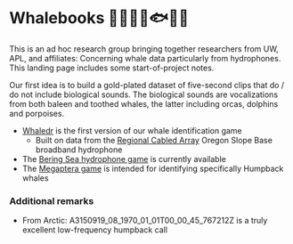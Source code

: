 # Whalebooks 🐬🐳🐋🌊🐟🐠🐡


This is an ad hoc research group bringing together researchers from UW, APL, and affiliates: Concerning whale data particularly from hydrophones. This landing page includes some start-of-project notes.  


Our first idea is to build a gold-plated dataset of five-second clips that do / do not include biological sounds. The
biological sounds are vocalizations from both baleen and toothed whales, the latter including orcas, dolphins and porpoises. 

* [Whaledr](https://whale-dr.firebaseapp.com/#/play) is the first version of our whale identification game
  * Built on data from the [Regional Cabled Array](https://interactiveoceans.washington.edu/story/The_Regional_Cabled_Array) Oregon Slope Base broadband hydrophone
* The [Bering Sea hydrophone game](http://arcticwhaledr.swipesforscience.org) is currently available
* The [Megaptera game](http://megaptera.swipesforscience.org/#/) is intended for identifying specifically Humpback whales

### Additional remarks

* From Arctic: A3150919_08_1970_01_01T00_00_45_767212Z is a truly excellent low-frequency humpback call
